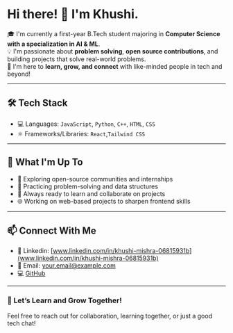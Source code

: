 # Hi there! 👋 I'm Khushi.

🎓 I'm currently a first-year B.Tech student majoring in **Computer Science with a specialization in AI & ML**.  
💡 I'm passionate about **problem solving**, **open source contributions**, and building projects that solve real-world problems.  
🚀 I'm here to **learn, grow, and connect** with like-minded people in tech and beyond!

---

## 🛠️ Tech Stack

- 💻 Languages: `JavaScript`, `Python`, `C++`, `HTML`, `CSS`
- ⚛️ Frameworks/Libraries: `React`,`Tailwind CSS`

---

## 🌱 What I'm Up To

- 🌟 Exploring open-source communities and internships
- 🧠 Practicing problem-solving and data structures
- 💬 Always ready to learn and collaborate on projects
- 🌐 Working on web-based projects to sharpen frontend skills

---

## 📫 Connect With Me

- 🔗 Linkedin: [www.linkedin.com/in/khushi-mishra-06815931b](www.linkedin.com/in/khushi-mishra-06815931b)  
- 📧 Email: [your.email@example.com](mailto:your.email@example.com)  
- 💻 [GitHub](https://github.com/your-username)

---

### 🤝 Let’s Learn and Grow Together!

Feel free to reach out for collaboration, learning together, or just a good tech chat!

